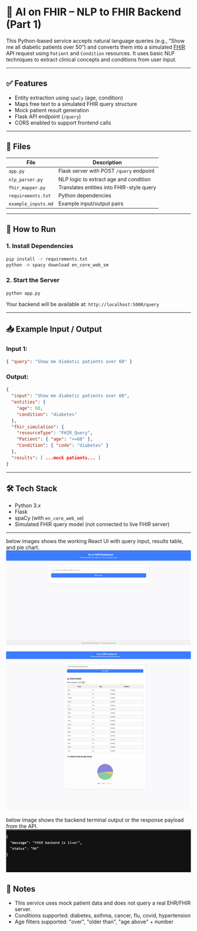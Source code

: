 
# 🧠 AI on FHIR – NLP to FHIR Backend (Part 1)

This Python-based service accepts natural language queries (e.g., “Show me all diabetic patients over 50”) and converts them into a simulated [FHIR](https://www.hl7.org/fhir/) API request using `Patient` and `Condition` resources. It uses basic NLP techniques to extract clinical concepts and conditions from user input.

---

## ✅ Features

* Entity extraction using `spaCy` (age, condition)
* Maps free text to a simulated FHIR query structure
* Mock patient result generation
* Flask API endpoint (`/query`)
* CORS enabled to support frontend calls

---

## 📁 Files

| File                | Description                               |
| ------------------- | ----------------------------------------- |
| `app.py`            | Flask server with POST `/query` endpoint  |
| `nlp_parser.py`     | NLP logic to extract age and condition    |
| `fhir_mapper.py`    | Translates entities into FHIR-style query |
| `requirements.txt`  | Python dependencies                       |
| `example_inputs.md` | Example input/output pairs                |

---

## 🚀 How to Run

### 1. Install Dependencies

```bash
pip install -r requirements.txt
python -m spacy download en_core_web_sm
```

### 2. Start the Server

```bash
python app.py
```

Your backend will be available at:
`http://localhost:5000/query`

---

## 📥 Example Input / Output

### Input 1:

```json
{ "query": "Show me diabetic patients over 60" }
```

### Output:

```json
{
  "input": "Show me diabetic patients over 60",
  "entities": {
    "age": 60,
    "condition": "diabetes"
  },
  "fhir_simulation": {
    "resourceType": "FHIR_Query",
    "Patient": { "age": ">=60" },
    "Condition": { "code": "diabetes" }
  },
  "results": [ ...mock patients... ]
}
```

---

## 🛠 Tech Stack

* Python 3.x
* Flask
* spaCy (with `en_core_web_sm`)
* Simulated FHIR query model (not connected to live FHIR server)

---

below images shows the working React UI with query input, results table, and pie chart.
![alt text](image.png)

![alt text](image-1.png)


below image shows the backend terminal output or the response payload from the API.
![alt text](image-2.png)

## 📌 Notes

* This service uses mock patient data and does not query a real EHR/FHIR server.
* Conditions supported: diabetes, asthma, cancer, flu, covid, hypertension
* Age filters supported: "over", "older than", "age above" + number

